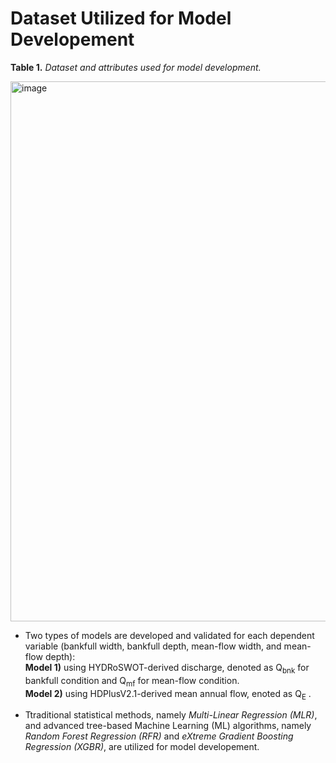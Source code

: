 # Dataset Utilized for Model Developement 


__Table 1.__ _Dataset and attributes used for model development._

<img width="864" alt="image" src="https://github.com/Reizrb/Bankfull-and-mean-flow-channel-geometry-for-CONUS/assets/133435701/20d53105-86bf-49ba-8b6f-c4509075bf5f">





* Two types of models are developed and validated for each dependent variable (bankfull width, bankfull depth, mean-flow width, and mean-flow depth):\
__Model 1)__ using HYDRoSWOT-derived discharge, denoted as Q<sub>bnk</sub> for bankfull condition and Q<sub>mf</sub> for mean-flow condition. \
__Model 2)__ using HDPlusV2.1-derived mean annual flow, enoted as Q<sub>E</sub> . 

* Ttraditional statistical methods, namely _Multi-Linear Regression (MLR)_, and advanced tree-based Machine Learning (ML) algorithms, namely _Random Forest Regression (RFR)_ and _eXtreme Gradient Boosting Regression (XGBR)_, are utilized for model developement.
